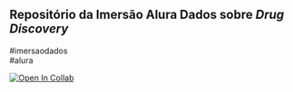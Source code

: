 ## Repositório da Imersão Alura Dados sobre *Drug Discovery*


#imersaodados  
#alura

[![Open In Collab](https://colab.research.google.com/assets/colab-badge.svg)](https://colab.research.google.com/github/Naereen/badges)
